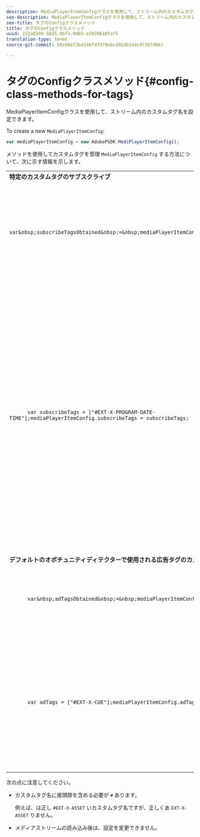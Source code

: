 ```yaml
---
description: MediaPlayerItemConfigクラスを使用して、ストリーム内のカスタムタグ名を設定できます。
seo-description: MediaPlayerItemConfigクラスを使用して、ストリーム内のカスタムタグ名を設定できます。
seo-title: タグのConfigクラスメソッド
title: タグのConfigクラスメソッド
uuid: 222a0349-58d5-4bf3-9d03-e5920610faf5
translation-type: tm+mt
source-git-commit: b9e98ef2b4246fdfd79ebcd91db344c97367d661

---
```



# タグのConfigクラスメソッド{#config-class-methods-for-tags}

MediaPlayerItemConfigクラスを使用して、ストリーム内のカスタムタグ名を設定できます。

To create a new `MediaPlayerItemConfig`:

```js
var mediaPlayerItemConfig = new AdobePSDK.MediPlayerItemConfig();
```

メソッドを使用してカスタムタグを管理 `MediaPlayerItemConfig` する方法について、次に示す情報を示します。

<table id="table_0AC0973497144DDAB05726E3F031ACD1"> 
 <tbody> 
  <tr> 
   <td colname="col1"> <b>特定のカスタムタグのサブスクライブ</b> </td> 
   <td colname="col2"> </td> 
  </tr> 
  <tr> 
   <td colname="col1"> 
    <code class="syntax javascript">
      var&amp;nbsp;subscribeTagsObtained&amp;nbsp;=&amp;nbsp;mediaPlayerItemConfig.subscribeTags;
    </code> </td> 
   <td colname="col2"> <p>サブスクライブされたタグの現在のリストを取得します。 </p> </td> 
  </tr> 
  <tr> 
   <td colname="col1"> 
    <code class="syntax javascript">
      var&nbsp;subscribeTags&nbsp;=&nbsp;["#EXT-X-PROGRAM-DATE-TIME"];mediaPlayerItemConfig.subscribeTags&nbsp;=&nbsp;subscribeTags;
    </code> </td> 
   <td colname="col2"> <p>アプリケーションに公開されるサブスクライブ済みタグのリストを設定します。 </p> <p>また、アプリケーションは、adTagsを通じて送信されるすべてのタグを自動的にサブスクライブ <span class="codeph"> していま </span>す。 </p> </td> 
  </tr> 
  <tr> 
   <td colname="col1"> <b>デフォルトのオポチュニティディテクターで使用される広告タグのカスタマイズ </b> </td> 
   <td colname="col2"> </td> 
  </tr> 
  <tr> 
   <td colname="col1"> 
    <code class="syntax javascript">
      var&amp;nbsp;adTagsObtained&amp;nbsp;=&amp;nbsp;mediaPlayerItemConfig.adTags; 
    </code> </td> 
   <td colname="col2"> <p>広告タグの現在のリストを取得します。 </p> </td> 
  </tr> 
  <tr> 
   <td colname="col1"> 
    <code class="syntax javascript">
      var&nbsp;adTags&nbsp;=&nbsp;["#EXT-X-CUE"];mediaPlayerItemConfig.adTags&nbsp;=&nbsp;adTags;
    </code> </td> 
   <td colname="col2"> <p>デフォルトのオポチュニティジェネレーターが使用する広告タグのリストを設定します。 </p> </td> 
  </tr> 
 </tbody> 
</table>

次の点に注意してください。

* カスタムタグ名に接頭辞を含める必要が `#` あります。

   例えば、は正し `#EXT-X-ASSET` いカスタムタグ名ですが、正しくあ `EXT-X-ASSET` りません。

* メディアストリームの読み込み後は、設定を変更できません。

